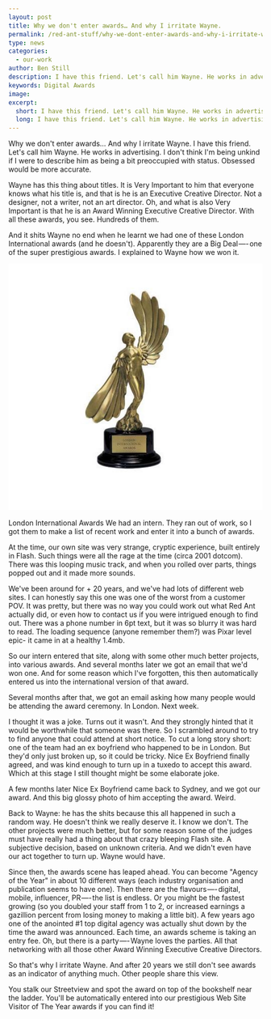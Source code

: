 ```yaml
---
layout: post
title: Why we don't enter awards… And why I irritate Wayne.
permalink: /red-ant-stuff/why-we-dont-enter-awards-and-why-i-irritate-wayne/
type: news
categories:
  - our-work
author: Ben Still
description: I have this friend. Let's call him Wayne. He works in advertising.
keywords: Digital Awards
image:
excerpt:
  short: I have this friend. Let's call him Wayne. He works in advertising.
  long: I have this friend. Let's call him Wayne. He works in advertising. I don't think I'm being unkind if I were to describe him as being a bit preoccupied with status. Obsessed would be more accurate.
---
```


Why we don't enter awards… And why I irritate Wayne. I have this friend. Let's call him Wayne. He works in advertising. I don't think I'm being unkind if I were to describe him as being a bit preoccupied with status. Obsessed would be more accurate.

Wayne has this thing about titles. It is Very Important to him that everyone knows what his title is, and that is he is an Executive Creative Director. Not a designer, not a writer, not an art director. Oh, and what is also Very Important is that he is an Award Winning Executive Creative Director. With all these awards, you see. Hundreds of them.

And it shits Wayne no end when he learnt we had one of these London International awards (and he doesn't). Apparently they are a Big Deal —- one of the super prestigious awards. I explained to Wayne how we won it.

![](/assets/uploads/2018/london-i18n-awards.jpg)

London International Awards
We had an intern. They ran out of work, so I got them to make a list of recent work and enter it into a bunch of awards.

At the time, our own site was very strange, cryptic experience, built entirely in Flash. Such things were all the rage at the time (circa 2001 dotcom). There was this looping music track, and when you rolled over parts, things popped out and it made more sounds.

We've been around for + 20 years, and we've had lots of different web sites. I can honestly say this one was one of the worst from a customer POV. It was pretty, but there was no way you could work out what Red Ant actually did, or even how to contact us if you were intrigued enough to find out. There was a phone number in 6pt text, but it was so blurry it was hard to read. The loading sequence (anyone remember them?) was Pixar level epic- it came in at a healthy 1.4mb.

So our intern entered that site, along with some other much better projects, into various awards. And several months later we got an email that we'd won one. And for some reason which I've forgotten, this then automatically entered us into the international version of that award.

Several months after that, we got an email asking how many people would be attending the award ceremony. In London. Next week.

I thought it was a joke. Turns out it wasn't. And they strongly hinted that it would be worthwhile that someone was there. So I scrambled around to try to find anyone that could attend at short notice. To cut a long story   short: one of the team had an ex boyfriend who happened to be in London. But they'd only just broken up, so it could be tricky. Nice Ex Boyfriend finally agreed, and was kind enough to turn up in a tuxedo to accept this award. Which at this stage I still thought might be some elaborate joke.

A few months later Nice Ex Boyfriend came back to Sydney, and we got our award. And this big glossy photo of him accepting the award. Weird.

Back to Wayne: he has the shits because this all happened in such a random way. He doesn't think we really deserve it. I know we don't. The other projects were much better, but for some reason some of the judges must have really had a thing about that crazy bleeping Flash site. A subjective decision, based on unknown criteria. And we didn't even have our act together to turn up. Wayne would have.

Since then, the awards scene has leaped ahead. You can become "Agency of the Year" in about 10 different ways (each industry organisation and publication seems to have one). Then there are the flavours —- digital, mobile, influencer, PR —- the list is endless. Or you might be the fastest growing (so you doubled your staff from 1 to 2, or increased earnings a gazillion percent from losing money to making a little bit). A few years ago one of the anointed #1 top digital agency was actually shut down by the time the award was announced. Each time, an awards scheme is taking an entry fee. Oh, but there is a party —- Wayne loves the parties. All that networking with all those other Award Winning Executive Creative Directors.

So that's why I irritate Wayne. And after 20 years we still don't see awards as an indicator of anything much. Other people share this view.

You stalk our Streetview and spot the award on top of the bookshelf near the ladder. You'll be automatically entered into our prestigious Web Site Visitor of The Year awards if you can find it!
